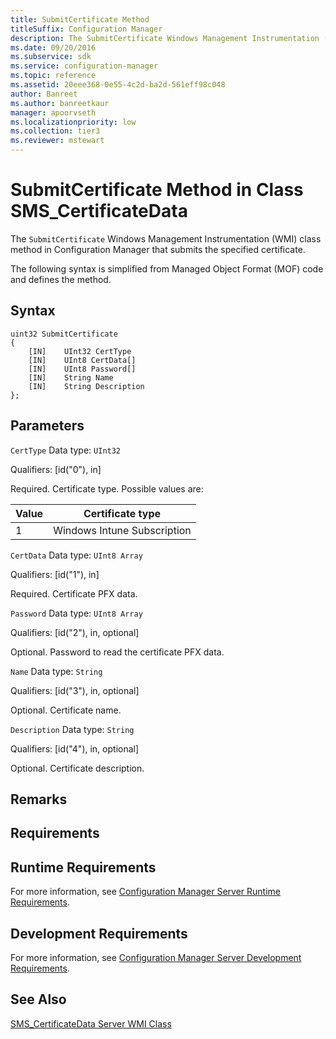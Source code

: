 ```yaml
---
title: SubmitCertificate Method
titleSuffix: Configuration Manager
description: The SubmitCertificate Windows Management Instrumentation (WMI) class method in Configuration Manager submits the specified certificate.
ms.date: 09/20/2016
ms.subservice: sdk
ms.service: configuration-manager
ms.topic: reference
ms.assetid: 20eee368-0e55-4c2d-ba2d-561eff98c048
author: Banreet
ms.author: banreetkaur
manager: apoorvseth
ms.localizationpriority: low
ms.collection: tier3
ms.reviewer: mstewart
---
```

# SubmitCertificate Method in Class SMS_CertificateData
The `SubmitCertificate` Windows Management Instrumentation (WMI) class method in Configuration Manager that submits the specified certificate.

 The following syntax is simplified from Managed Object Format (MOF) code and defines the method.

## Syntax

```
uint32 SubmitCertificate
{
    [IN]    UInt32 CertType
    [IN]    UInt8 CertData[]
    [IN]    UInt8 Password[]
    [IN]    String Name
    [IN]    String Description
};
```

## Parameters
 `CertType`
 Data type: `UInt32`

 Qualifiers: [id("0"), in]

 Required. Certificate type. Possible values are:

| Value | Certificate type |
| ----- | ---------------- |
|1|Windows Intune Subscription|

 `CertData`
 Data type: `UInt8 Array`

 Qualifiers: [id("1"), in]

 Required. Certificate PFX data.

 `Password`
 Data type: `UInt8 Array`

 Qualifiers: [id("2"), in, optional]

 Optional. Password to read the certificate PFX data.

 `Name`
 Data type: `String`

 Qualifiers: [id("3"), in, optional]

 Optional. Certificate name.

 `Description`
 Data type: `String`

 Qualifiers: [id("4"), in, optional]

 Optional. Certificate description.

## Remarks

## Requirements

## Runtime Requirements
 For more information, see [Configuration Manager Server Runtime Requirements](../../../develop/core/reqs/server-runtime-requirements.md).

## Development Requirements
 For more information, see [Configuration Manager Server Development Requirements](../../../develop/core/reqs/server-development-requirements.md).

## See Also
 [SMS_CertificateData Server WMI Class](../../../develop/reference/osd/sms_certificatedata-server-wmi-class.md)
